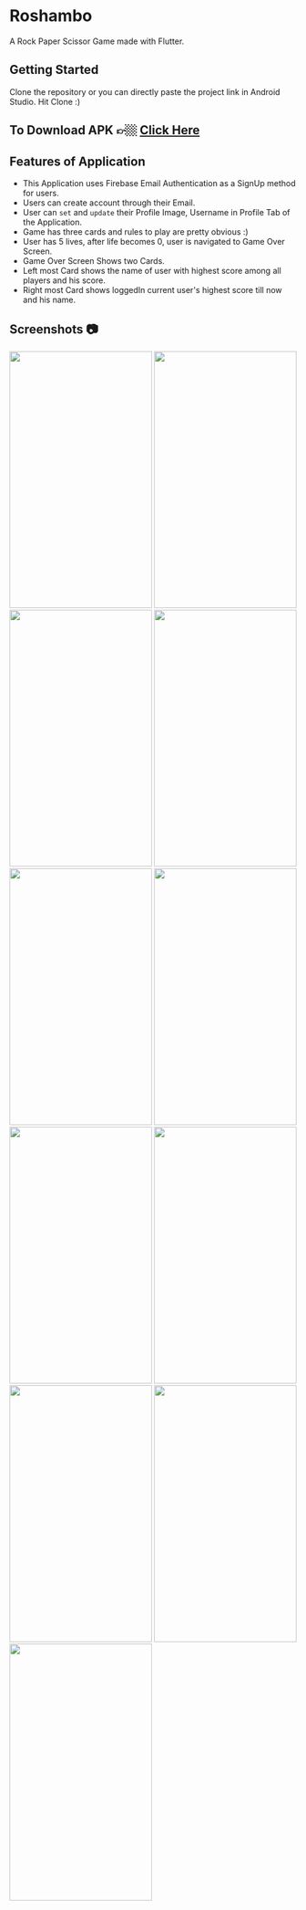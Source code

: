 # Roshambo

A Rock Paper Scissor Game made with Flutter.

## Getting Started

Clone the repository or you can directly paste the project link in Android Studio. Hit Clone :)

## To Download APK 👉🏼 [Click Here](https://drive.google.com/file/d/1KtIGWr9KtHjQYeieDthXXFMgDg6d7cga/view?usp=sharing)

## Features of Application

- This Application uses Firebase Email Authentication as a SignUp method for users.
- Users can create account through their Email.
- User can `set` and `update` their Profile Image, Username in Profile Tab of the Application.
- Game has three cards and rules to play are pretty obvious :)
- User has 5 lives, after life becomes 0, user is navigated to Game Over Screen.
- Game Over Screen Shows two Cards.
- Left most Card shows the name of user with highest score among all players and his score.
- Right most Card shows loggedIn current user's highest score till now and his name.


## Screenshots  :camera:
<img src="https://user-images.githubusercontent.com/65825310/102092554-32739300-3e46-11eb-9bc8-228bcb9db65c.png" width="250" height="450"> <img src="https://user-images.githubusercontent.com/65825310/102092578-37d0dd80-3e46-11eb-8153-27c9f8297566.png" width="250" height="450"> <img src="https://user-images.githubusercontent.com/65825310/102092601-3c959180-3e46-11eb-8233-a01d8bf321b0.png" width="250" height="450">
<img src="https://user-images.githubusercontent.com/65825310/102092618-40291880-3e46-11eb-96d0-803846f4045d.png" width="250" height="450"> <img src="https://user-images.githubusercontent.com/65825310/102092628-44edcc80-3e46-11eb-8a2d-8eb086893482.png" width="250" height="450"> <img src="https://user-images.githubusercontent.com/65825310/102092654-4ae3ad80-3e46-11eb-96ff-fdb9bd5f3cfd.png" width="250" height="450"> 
<img src="https://user-images.githubusercontent.com/65825310/102092660-4cad7100-3e46-11eb-97be-cfb518735e1d.png" width="250" height="450"> <img src="https://user-images.githubusercontent.com/65825310/102092671-51722500-3e46-11eb-954d-0ce58b76fda1.png" width="250" height="450"> <img src="https://user-images.githubusercontent.com/65825310/102092694-57680600-3e46-11eb-8bcc-caab377caae0.png" width="250" height="450"> <img src="https://user-images.githubusercontent.com/65825310/102306326-fa746900-3f87-11eb-9051-57df7d53bfb5.png" width="250" height="450"> <img src="https://user-images.githubusercontent.com/65825310/102306343-019b7700-3f88-11eb-8f4b-a1f636e2992a.png" width="250" height="450">





